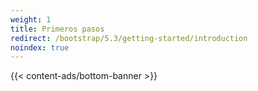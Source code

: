 ```yaml
---
weight: 1
title: Primeros pasos
redirect: /bootstrap/5.3/getting-started/introduction
noindex: true
---
```


{{< content-ads/bottom-banner >}}
